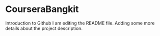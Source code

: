 # CourseraBangkit
Introduction to Github
I am editing the README file. Adding some more details about the project description.

